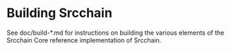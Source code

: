 Building Srcchain
================

See doc/build-*.md for instructions on building the various
elements of the Srcchain Core reference implementation of Srcchain.
